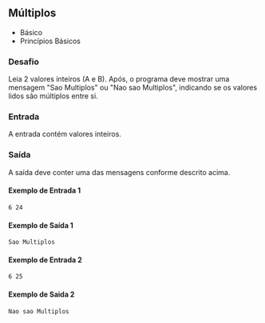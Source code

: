 ## Múltiplos
* Básico
* Princípios Básicos

### Desafio
Leia 2 valores inteiros (A e B). Após, o programa deve mostrar uma mensagem "Sao Multiplos" ou "Nao sao Multiplos", indicando se os valores lidos são múltiplos entre si.

### Entrada
A entrada contém valores inteiros.

### Saída
A saída deve conter uma das mensagens conforme descrito acima.

#### Exemplo de Entrada	1
~~~~
6 24
~~~~
#### Exemplo de Saída 1
~~~~
Sao Multiplos
~~~~

#### Exemplo de Entrada 2
~~~~
6 25
~~~~
#### Exemplo de Saida 2
~~~~
Nao sao Multiplos
~~~~